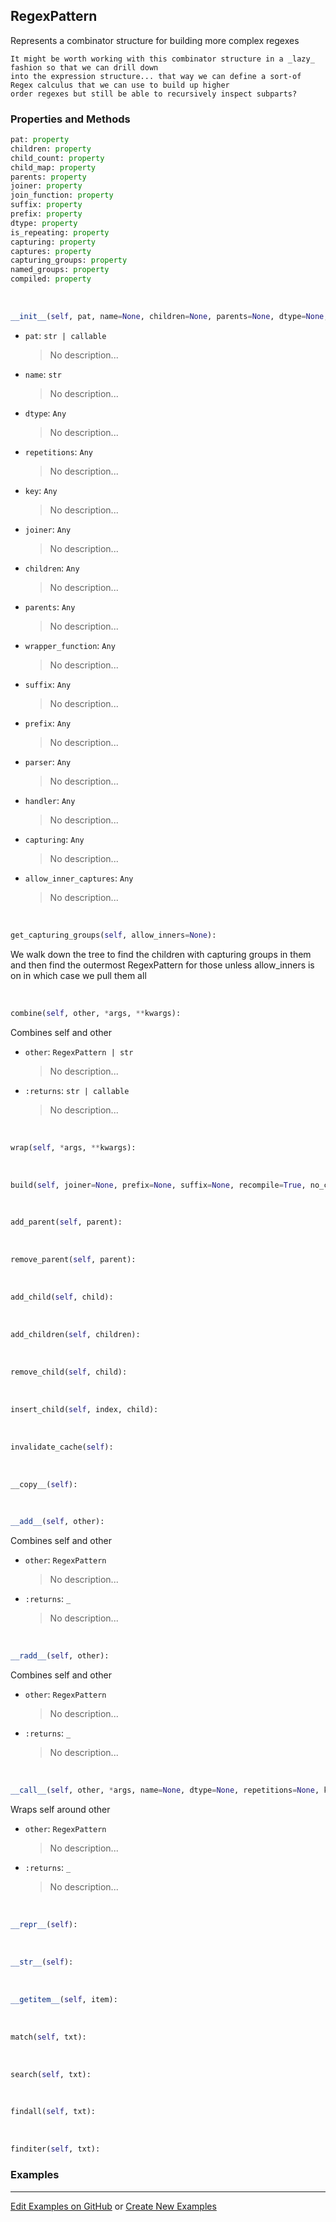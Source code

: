## <a id="McUtils.Parsers.RegexPatterns.RegexPattern">RegexPattern</a>
Represents a combinator structure for building more complex regexes

    It might be worth working with this combinator structure in a _lazy_ fashion so that we can drill down
    into the expression structure... that way we can define a sort-of Regex calculus that we can use to build up higher
    order regexes but still be able to recursively inspect subparts?

### Properties and Methods
```python
pat: property
children: property
child_count: property
child_map: property
parents: property
joiner: property
join_function: property
suffix: property
prefix: property
dtype: property
is_repeating: property
capturing: property
captures: property
capturing_groups: property
named_groups: property
compiled: property
```
<a id="McUtils.Parsers.RegexPatterns.RegexPattern.__init__">&nbsp;</a>
```python
__init__(self, pat, name=None, children=None, parents=None, dtype=None, repetitions=None, key=None, joiner='', join_function=None, wrapper_function=None, suffix=None, prefix=None, parser=None, handler=None, default_value=None, capturing=None, allow_inner_captures=False): 
```

- `pat`: `str | callable`
    >No description...
- `name`: `str`
    >No description...
- `dtype`: `Any`
    >No description...
- `repetitions`: `Any`
    >No description...
- `key`: `Any`
    >No description...
- `joiner`: `Any`
    >No description...
- `children`: `Any`
    >No description...
- `parents`: `Any`
    >No description...
- `wrapper_function`: `Any`
    >No description...
- `suffix`: `Any`
    >No description...
- `prefix`: `Any`
    >No description...
- `parser`: `Any`
    >No description...
- `handler`: `Any`
    >No description...
- `capturing`: `Any`
    >No description...
- `allow_inner_captures`: `Any`
    >No description...

<a id="McUtils.Parsers.RegexPatterns.RegexPattern.get_capturing_groups">&nbsp;</a>
```python
get_capturing_groups(self, allow_inners=None): 
```
We walk down the tree to find the children with capturing groups in them and
        then find the outermost RegexPattern for those unless allow_inners is on in which case we pull them all

<a id="McUtils.Parsers.RegexPatterns.RegexPattern.combine">&nbsp;</a>
```python
combine(self, other, *args, **kwargs): 
```
Combines self and other
- `other`: `RegexPattern | str`
    >No description...
- `:returns`: `str | callable`
    >No description...

<a id="McUtils.Parsers.RegexPatterns.RegexPattern.wrap">&nbsp;</a>
```python
wrap(self, *args, **kwargs): 
```

<a id="McUtils.Parsers.RegexPatterns.RegexPattern.build">&nbsp;</a>
```python
build(self, joiner=None, prefix=None, suffix=None, recompile=True, no_captures=False, verbose=False): 
```

<a id="McUtils.Parsers.RegexPatterns.RegexPattern.add_parent">&nbsp;</a>
```python
add_parent(self, parent): 
```

<a id="McUtils.Parsers.RegexPatterns.RegexPattern.remove_parent">&nbsp;</a>
```python
remove_parent(self, parent): 
```

<a id="McUtils.Parsers.RegexPatterns.RegexPattern.add_child">&nbsp;</a>
```python
add_child(self, child): 
```

<a id="McUtils.Parsers.RegexPatterns.RegexPattern.add_children">&nbsp;</a>
```python
add_children(self, children): 
```

<a id="McUtils.Parsers.RegexPatterns.RegexPattern.remove_child">&nbsp;</a>
```python
remove_child(self, child): 
```

<a id="McUtils.Parsers.RegexPatterns.RegexPattern.insert_child">&nbsp;</a>
```python
insert_child(self, index, child): 
```

<a id="McUtils.Parsers.RegexPatterns.RegexPattern.invalidate_cache">&nbsp;</a>
```python
invalidate_cache(self): 
```

<a id="McUtils.Parsers.RegexPatterns.RegexPattern.__copy__">&nbsp;</a>
```python
__copy__(self): 
```

<a id="McUtils.Parsers.RegexPatterns.RegexPattern.__add__">&nbsp;</a>
```python
__add__(self, other): 
```
Combines self and other
- `other`: `RegexPattern`
    >No description...
- `:returns`: `_`
    >No description...

<a id="McUtils.Parsers.RegexPatterns.RegexPattern.__radd__">&nbsp;</a>
```python
__radd__(self, other): 
```
Combines self and other
- `other`: `RegexPattern`
    >No description...
- `:returns`: `_`
    >No description...

<a id="McUtils.Parsers.RegexPatterns.RegexPattern.__call__">&nbsp;</a>
```python
__call__(self, other, *args, name=None, dtype=None, repetitions=None, key=None, joiner=None, join_function=None, wrap_function=None, suffix=None, prefix=None, multiline=None, parser=None, handler=None, capturing=None, default=None, allow_inner_captures=None, **kwargs): 
```
Wraps self around other
- `other`: `RegexPattern`
    >No description...
- `:returns`: `_`
    >No description...

<a id="McUtils.Parsers.RegexPatterns.RegexPattern.__repr__">&nbsp;</a>
```python
__repr__(self): 
```

<a id="McUtils.Parsers.RegexPatterns.RegexPattern.__str__">&nbsp;</a>
```python
__str__(self): 
```

<a id="McUtils.Parsers.RegexPatterns.RegexPattern.__getitem__">&nbsp;</a>
```python
__getitem__(self, item): 
```

<a id="McUtils.Parsers.RegexPatterns.RegexPattern.match">&nbsp;</a>
```python
match(self, txt): 
```

<a id="McUtils.Parsers.RegexPatterns.RegexPattern.search">&nbsp;</a>
```python
search(self, txt): 
```

<a id="McUtils.Parsers.RegexPatterns.RegexPattern.findall">&nbsp;</a>
```python
findall(self, txt): 
```

<a id="McUtils.Parsers.RegexPatterns.RegexPattern.finditer">&nbsp;</a>
```python
finditer(self, txt): 
```

### Examples


___

[Edit Examples on GitHub](https://github.com/McCoyGroup/References/edit/gh-pages/Documentation/examples/McUtils/Parsers/RegexPatterns/RegexPattern.md) or 
[Create New Examples](https://github.com/McCoyGroup/References/new/gh-pages/?filename=Documentation/examples/McUtils/Parsers/RegexPatterns/RegexPattern.md)
